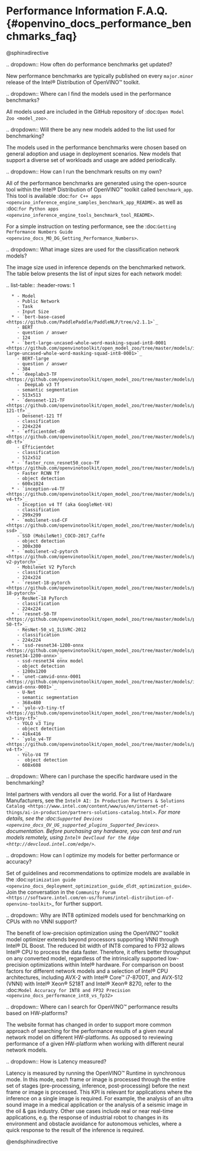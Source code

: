 # Performance Information F.A.Q. {#openvino_docs_performance_benchmarks_faq}


@sphinxdirective

.. dropdown:: How often do performance benchmarks get updated?

   New performance benchmarks are typically published on every
   `major.minor` release of the Intel® Distribution of OpenVINO™ toolkit.

.. dropdown:: Where can I find the models used in the performance benchmarks?

   All models used are included in the GitHub repository of :doc:`Open Model Zoo <model_zoo>`.

.. dropdown:: Will there be any new models added to the list used for benchmarking?

   The models used in the performance benchmarks were chosen based
   on general adoption and usage in deployment scenarios. New models that
   support a diverse set of workloads and usage are added periodically.

.. dropdown:: How can I run the benchmark results on my own?

   All of the performance benchmarks are generated using the
   open-source tool within the Intel® Distribution of OpenVINO™ toolkit
   called `benchmark_app`. This tool is available 
   :doc:`for C++ apps <openvino_inference_engine_samples_benchmark_app_README>`.
   as well as 
   :doc:`for Python apps <openvino_inference_engine_tools_benchmark_tool_README>`.

   For a simple instruction on testing performance, see the :doc:`Getting Performance Numbers Guide <openvino_docs_MO_DG_Getting_Performance_Numbers>`.

.. dropdown:: What image sizes are used for the classification network models?

   The image size used in inference depends on the benchmarked
   network. The table below presents the list of input sizes for each
   network model:

   .. list-table::
      :header-rows: 1

      * - Model
        - Public Network
        - Task
        - Input Size
      * - `bert-base-cased <https://github.com/PaddlePaddle/PaddleNLP/tree/v2.1.1>`_
        - BERT
        - question / answer
        - 124
      * - `bert-large-uncased-whole-word-masking-squad-int8-0001 <https://github.com/openvinotoolkit/open_model_zoo/tree/master/models/intel/bert-large-uncased-whole-word-masking-squad-int8-0001>`_
        - BERT-large
        - question / answer
        - 384
      * - `deeplabv3-TF <https://github.com/openvinotoolkit/open_model_zoo/tree/master/models/public/deeplabv3>`_
        -  DeepLab v3 Tf
        - semantic segmentation
        - 513x513
      * - `densenet-121-TF <https://github.com/openvinotoolkit/open_model_zoo/tree/master/models/public/densenet-121-tf>`_
        - Densenet-121 Tf
        - classification
        - 224x224
      * - `efficientdet-d0 <https://github.com/openvinotoolkit/open_model_zoo/tree/master/models/public/efficientdet-d0-tf>`_
        - Efficientdet
        - classification
        - 512x512
      * - `faster_rcnn_resnet50_coco-TF <https://github.com/openvinotoolkit/open_model_zoo/tree/master/models/public/faster_rcnn_resnet50_coco>`_
        - Faster RCNN Tf
        - object detection
        - 600x1024
      * - `inception-v4-TF <https://github.com/openvinotoolkit/open_model_zoo/tree/master/models/public/googlenet-v4-tf>`_
        - Inception v4 Tf (aka GoogleNet-V4)
        - classification
        - 299x299
      * - `mobilenet-ssd-CF <https://github.com/openvinotoolkit/open_model_zoo/tree/master/models/public/mobilenet-ssd>`_
        - SSD (MobileNet)_COCO-2017_Caffe
        - object detection
        - 300x300
      * - `mobilenet-v2-pytorch <https://github.com/openvinotoolkit/open_model_zoo/tree/master/models/public/mobilenet-v2-pytorch>`_
        - Mobilenet V2 PyTorch
        - classification
        - 224x224
      * - `resnet-18-pytorch <https://github.com/openvinotoolkit/open_model_zoo/tree/master/models/public/resnet-18-pytorch>`_
        - ResNet-18 PyTorch
        - classification
        - 224x224
      * - `resnet-50-TF <https://github.com/openvinotoolkit/open_model_zoo/tree/master/models/public/resnet-50-tf>`_
        - ResNet-50_v1_ILSVRC-2012
        - classification
        - 224x224
      * - `ssd-resnet34-1200-onnx <https://github.com/openvinotoolkit/open_model_zoo/tree/master/models/public/ssd-resnet34-1200-onnx>`_
        - ssd-resnet34 onnx model
        - object detection
        - 1200x1200      
      * - `unet-camvid-onnx-0001 <https://github.com/openvinotoolkit/open_model_zoo/tree/master/models/intel/unet-camvid-onnx-0001>`_
        - U-Net
        - semantic segmentation
        - 368x480     
      * - `yolo-v3-tiny-tf <https://github.com/openvinotoolkit/open_model_zoo/tree/master/models/public/yolo-v3-tiny-tf>`_
        - YOLO v3 Tiny
        - object detection
        - 416x416      
      * - `yolo_v4-TF <https://github.com/openvinotoolkit/open_model_zoo/tree/master/models/public/yolo-v4-tf>`_
        - Yolo-V4 TF
        -  object detection
        - 608x608


.. dropdown:: Where can I purchase the specific hardware used in the benchmarking?

   Intel partners with vendors all over the world. For a list of Hardware Manufacturers, see the 
   `Intel® AI: In Production Partners & Solutions Catalog <https://www.intel.com/content/www/us/en/internet-of-things/ai-in-production/partners-solutions-catalog.html>`_. 
   For more details, see the :doc:`Supported Devices <openvino_docs_OV_UG_supported_plugins_Supported_Devices>`.
   documentation. Before purchasing any hardware, you can test and run
   models remotely, using `Intel® DevCloud for the Edge <http://devcloud.intel.com/edge/>`_.

.. dropdown:: How can I optimize my models for better performance or accuracy?

   Set of guidelines and recommendations to optimize models are available in the 
   :doc:`optimization guide <openvino_docs_deployment_optimization_guide_dldt_optimization_guide>`.
   Join the conversation in the `Community Forum <https://software.intel.com/en-us/forums/intel-distribution-of-openvino-toolkit>`_ for further support.

.. dropdown:: Why are INT8 optimized models used for benchmarking on CPUs with no VNNI support?

   The benefit of low-precision optimization using the OpenVINO™
   toolkit model optimizer extends beyond processors supporting VNNI
   through Intel® DL Boost. The reduced bit width of INT8 compared to FP32
   allows Intel® CPU to process the data faster. Therefore, it offers
   better throughput on any converted model, regardless of the
   intrinsically supported low-precision optimizations within Intel®
   hardware. For comparison on boost factors for different network models
   and a selection of Intel® CPU architectures, including AVX-2 with Intel®
   Core™ i7-8700T, and AVX-512 (VNNI) with Intel® Xeon® 5218T and Intel®
   Xeon® 8270, refer to the :doc:`Model Accuracy for INT8 and FP32 Precision <openvino_docs_performance_int8_vs_fp32>`

.. dropdown:: Where can I search for OpenVINO™ performance results based on HW-platforms?

   The website format has changed in order to support more common
   approach of searching for the performance results of a given neural
   network model on different HW-platforms. As opposed to reviewing
   performance of a given HW-platform when working with different neural
   network models.

.. dropdown:: How is Latency measured?

   Latency is measured by running the OpenVINO™ Runtime in
   synchronous mode. In this mode, each frame or image is processed through
   the entire set of stages (pre-processing, inference, post-processing)
   before the next frame or image is processed. This KPI is relevant for
   applications where the inference on a single image is required. For
   example, the analysis of an ultra sound image in a medical application
   or the analysis of a seismic image in the oil & gas industry. Other use
   cases include real or near real-time applications, e.g. the response of
   industrial robot to changes in its environment and obstacle avoidance
   for autonomous vehicles, where a quick response to the result of the
   inference is required.


@endsphinxdirective
